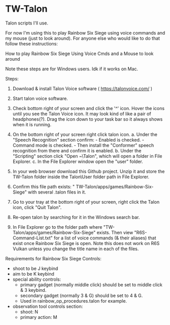 # TW-Talon
 Talon scripts I'll use. 

For now I'm using this to play Rainbow Six Siege using voice commands and my mouse (just to look around). For anyone else who would like to do that follow these instructions:

How to play Rainbow Six Siege Using Voice Cmds and a Mouse to look around

Note these steps are for Windows users. Idk if it works on Mac.

Steps:
1. Download & install Talon Voice software ( https://talonvoice.com/ )
2. Start talon voice software. 
3. Check bottom right of your screen and click the '^' icon. Hover the icons until you see the Talon Voice icon. It may look kind of like a pair of headphones(?). Drag the icon down to your task bar so it always shows when it is running. 
4. On the bottom right of your screen right click talon icon. 
	a. Under the "Speech Recognition" section confirm:
		- Enabled is checked.
		- Command mode is checked.
		- Then install the "Conformer" speech recognition from there and confirm it is enabled.
	b. Under the "Scripting" section click "Open ~\Talon", which will open a folder in File Explorer.
	c. In the File Explorer window open the "user" folder.

4. In your web browser download this Github project. Unzip it and store the TW-Talon folder inside the Talon\User folder path in File Explorer.

5. Confirm this file path exists: "    TW-Talon/apps/games/Rainbow-Six-Siege" with several .talon files in it.

6. Go to your tray at the bottom right of your screen, right click the Talon icon, click "Quit Talon".

7. Re-open talon by searching for it in the Windows search bar. 

8. In File Explorer go to the folder path where "TW-Talon/apps/games/Rainbow-Six-Siege" exists. Then view "R6S-Command-List.txt" for a list of voice commands (& their aliases) that exist once Rainbow Six Siege is open. Note this does not work on R6S Vulkan unless you change the title name in each of the files.

Requirements for Rainbow Six Siege Controls:
 - shoot to be J keybind
 - aim to be K keybind
 - special ability controls:
	* primary gadget (normally middle click) should be set to middle click & 3 keybind.
	* secondary gadget (normally 3 & G) should be set to 4 & G.  
	* Used in rainbow_op_procedures.talon for example.
 - observation tool controls section:
	* shoot: N 
	* primary action: M